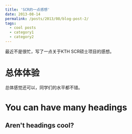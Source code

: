 ```yaml
---
title: 'SCR的一点感想'
date: 2013-08-14
permalink: /posts/2013/08/blog-post-2/
tags:
  - cool posts
  - category1
  - category2
---
```


最近不是很忙，写了一点关于KTH SCR硕士项目的感想。

总体体验
======
总体感觉还可以，同学们的水平都不错。

You can have many headings
======

Aren't headings cool?
------
